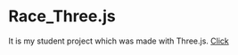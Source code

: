 # Race_Three.js
It is my student project which was made with Three.js.
[Click](https://doktorvatcon.github.io/Race_Three.js/)
